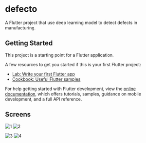 # defecto

A Flutter project that use deep learning model to detect defects in manufacturing.

## Getting Started

This project is a starting point for a Flutter application.

A few resources to get you started if this is your first Flutter project:

- [Lab: Write your first Flutter app](https://docs.flutter.dev/get-started/codelab)
- [Cookbook: Useful Flutter samples](https://docs.flutter.dev/cookbook)

For help getting started with Flutter development, view the
[online documentation](https://docs.flutter.dev/), which offers tutorials,
samples, guidance on mobile development, and a full API reference.

## Screens
![1](https://user-images.githubusercontent.com/101002059/236644966-331223d8-1444-4553-b5b0-d978f1f58716.jpg)      ![2](https://user-images.githubusercontent.com/101002059/236645051-84aa56a0-0b26-4ed4-8571-e8ed62f54df3.jpg)



![3](https://user-images.githubusercontent.com/101002059/236645059-ee375c8a-74b7-4bab-b459-08a1fce75149.jpg)      ![4](https://user-images.githubusercontent.com/101002059/236645064-980f1f84-9790-44b4-a65b-df2414e01df8.jpg)
